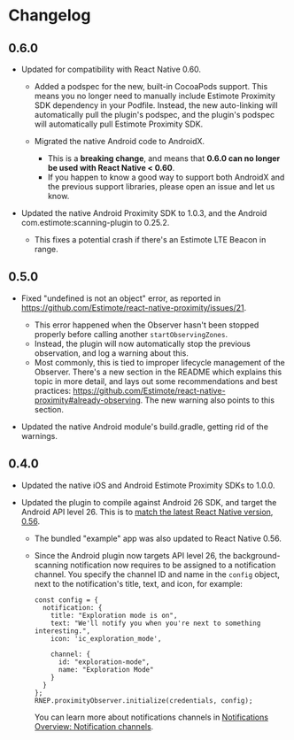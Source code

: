 # Changelog

## 0.6.0

- Updated for compatibility with React Native 0.60.

  - Added a podspec for the new, built-in CocoaPods support. This means you no longer need to manually include Estimote Proximity SDK dependency in your Podfile. Instead, the new auto-linking will automatically pull the plugin's podspec, and the plugin's podspec will automatically pull Estimote Proximity SDK.

  - Migrated the native Android code to AndroidX.

    - This is a **breaking change**, and means that **0.6.0 can no longer be used with React Native < 0.60**.
    - If you happen to know a good way to support both AndroidX and the previous support libraries, please open an issue and let us know.

- Updated the native Android Proximity SDK to 1.0.3, and the Android com.estimote:scanning-plugin to 0.25.2.

  - This fixes a potential crash if there's an Estimote LTE Beacon in range.

## 0.5.0

- Fixed "undefined is not an object" error, as reported in https://github.com/Estimote/react-native-proximity/issues/21.

  - This error happened when the Observer hasn't been stopped properly before calling another `startObservingZones`.
  - Instead, the plugin will now automatically stop the previous observation, and log a warning about this.
  - Most commonly, this is tied to improper lifecycle management of the Observer. There's a new section in the README which explains this topic in more detail, and lays out some recommendations and best practices: https://github.com/Estimote/react-native-proximity#already-observing. The new warning also points to this section.

- Updated the native Android module's build.gradle, getting rid of the warnings.

## 0.4.0

- Updated the native iOS and Android Estimote Proximity SDKs to 1.0.0.

- Updated the plugin to compile against Android 26 SDK, and target the Android API level 26. This is to [match the latest React Native version, 0.56][0.4.0-1].

  - The bundled "example" app was also updated to React Native 0.56.

  - Since the Android plugin now targets API level 26, the background-scanning notification now requires to be assigned to a notification channel. You specify the channel ID and name in the `config` object, next to the notification's title, text, and icon, for example:

    ```
    const config = {
      notification: {
        title: "Exploration mode is on",
        text: "We'll notify you when you're next to something interesting.",
        icon: 'ic_exploration_mode',

        channel: {
          id: "exploration-mode",
          name: "Exploration Mode"
        }
      }
    };
    RNEP.proximityObserver.initialize(credentials, config);
    ```

    You can learn more about notifications channels in [Notifications Overview: Notification channels][0.4.0-2].

[0.4.0-1]: https://github.com/react-native-community/react-native-releases/blob/master/CHANGELOG.md#android-projects-are-now-compiled-using-the-android-26-sdk
[0.4.0-2]: https://developer.android.com/guide/topics/ui/notifiers/notifications#ManageChannels
